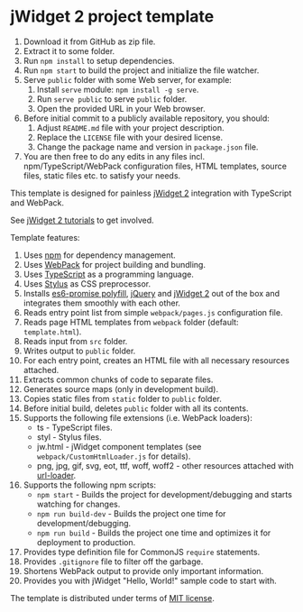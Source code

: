 # jWidget 2 project template

1. Download it from GitHub as zip file.
2. Extract it to some folder.
3. Run `npm install` to setup dependencies.
4. Run `npm start` to build the project and initialize the file watcher.
5. Serve `public` folder with some Web server, for example:
    1. Install `serve` module: `npm install -g serve`.
    2. Run `serve public` to serve `public` folder.
    3. Open the provided URL in your Web browser.
6. Before initial commit to a publicly available repository, you should:
    1. Adjust `README.md` file with your project description.
    2. Replace the `LICENSE` file with your desired license.
    3. Change the package name and version in `package.json` file.
7. You are then free to do any edits in any files incl. npm/TypeScript/WebPack configuration files, HTML templates,
source files, static files etc. to satisfy your needs.

This template is designed for painless [jWidget 2](http://enepomnyaschih.github.io/jwidget/2.1/) integration with
TypeScript and WebPack.

See [jWidget 2 tutorials](http://enepomnyaschih.github.io/jwidget/2.1/tutorials/tutorial1.html) to get involved.

Template features:

1. Uses [npm](https://www.npmjs.com/) for dependency management.
2. Uses [WebPack](https://webpack.js.org/) for project building and bundling.
3. Uses [TypeScript](https://www.typescriptlang.org/) as a programming language.
4. Uses [Stylus](http://stylus-lang.com/) as CSS preprocessor.
5. Installs [es6-promise polyfill](https://www.npmjs.com/package/es6-promise), [jQuery](http://jquery.com/) and
[jWidget 2](https://www.npmjs.com/package/jwidget) out of the box and integrates them smoothly with each other.
6. Reads entry point list from simple `webpack/pages.js` configuration file.
7. Reads page HTML templates from `webpack` folder (default: `template.html`).
8. Reads input from `src` folder.
9. Writes output to `public` folder.
10. For each entry point, creates an HTML file with all necessary resources attached.
11. Extracts common chunks of code to separate files.
12. Generates source maps (only in development build).
13. Copies static files from `static` folder to `public` folder.
14. Before initial build, deletes `public` folder with all its contents.
15. Supports the following file extensions (i.e. WebPack loaders):
    * ts - TypeScript files.
    * styl - Stylus files.
    * jw.html - jWidget component templates (see `webpack/CustomHtmlLoader.js` for details).
    * png, jpg, gif, svg, eot, ttf, woff, woff2 - other resources attached with [url-loader](https://www.npmjs.com/package/url-loader).
16. Supports the following npm scripts:
    * `npm start` - Builds the project for development/debugging and starts watching for changes.
    * `npm run build-dev` - Builds the project one time for development/debugging.
    * `npm run build` - Builds the project one time and optimizes it for deployment to production.
17. Provides type definition file for CommonJS `require` statements.
18. Provides `.gitignore` file to filter off the garbage.
19. Shortens WebPack output to provide only important information.
20. Provides you with jWidget "Hello, World!" sample code to start with.

The template is distributed under terms of [MIT license](https://opensource.org/licenses/MIT).
